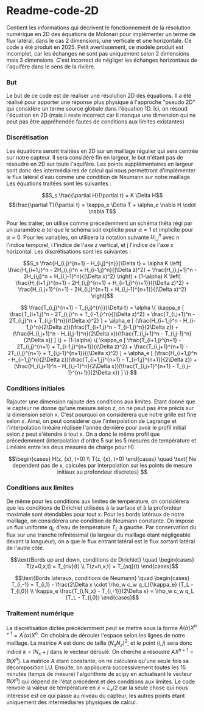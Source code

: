 # Readme-code-2D
Contient les informations qui décrivent le fonctionnement de la résolution numérique en 2D des équations de Molonari pour implémenter un terme de flux latéral, dans le cas 2 dimensions, une verticale et une horizontale. Ce code a été produit en 2025. Petit avertissement, ce modèle produit est incomplet, car les échanges ne sont pas uniquement selon 2 dimensions mais 3 dimensions. C'est incorrect de négliger les échanges horizontaux de l'aquifère dans le sens de la rivière.

### But

Le but de ce code est de réaliser une résolution 2D des équations. Il a été réalisé pour apporter une réponse plus physique à l'approche "pseudo 2D" qui considère un terme source globale dans l'équation 1D. Ici, on résoud l'équation en 2D (mais il reste incorrect car il manque une dimension qui ne peut pas être appréhendée fautes de conditions aux limites existantes)


### Discrétisation

Les équations seront traitées en 2D sur un maillage régulier qui sera centrée sur notre capteur. Il sera considéré fin en largeur, le but n'étant pas de résoudre en 2D sur toute l'aquifère. Les points supplémentaires en largeur sont donc des intermédiaires de calcul qui nous permettront d'implémenter le flux latéral d'eau comme une condition de Neumann sur notre maillage. Les équations traitées sont les suivantes :

$$S_s \frac{\partial H}{\partial t} = K \Delta H$$ 
$$\frac{\partial T}{\partial t} = \kappa_e \Delta T + \alpha_e \nabla H \cdot \nabla T$$

Pour les traiter, on utilise comme précedemment un schéma thêta régi par un paramètre $\alpha$ tel que le schéma soit explicite pour $\alpha=1$ et implicite pour $\alpha=0$. Pour les variables, on utilisera la notation suivante $U^{n}_{i,j}$ avec n l'indice temporel, i l'indice de l'axe z vertical, et j l'indice de l'axe x horizontal.
Les discrétisations sont les suivantes :

$$S_s \frac{H_{i,j}^{n+1} - H_{i,j}^{n}}{\Delta t} = \alpha K \left[ \frac{H_{i+1,j}^n - 2H_{i,j}^n + H_{i-1,j}^n}{(\Delta z)^2} + \frac{H_{i,j+1}^n - 2H_{i,j}^n + H_{i,j-1}^n}{(\Delta x)^2} \right] + (1-\alpha) K \left[ \frac{H_{i+1,j}^{n+1} - 2H_{i,j}^{n+1} + H_{i-1,j}^{n+1}}{(\Delta z)^2} + \frac{H_{i,j+1}^{n+1} - 2H_{i,j}^{n+1} + H_{i,j-1}^{n+1}}{(\Delta x)^2} \right]$$

$$ \frac{T_{i,j}^{n+1} - T_{i,j}^{n}}{\Delta t} = \alpha \{ \kappa_e [ \frac{T_{i+1,j}^n - 2T_{i,j}^n + T_{i-1,j}^n}{(\Delta z)^2} + \frac{T_{i,j+1}^n - 2T_{i,j}^n + T_{i,j-1}^n}{(\Delta x)^2} ] + \alpha_e [ (\frac{H_{i+1,j}^n - H_{i-1,j}^n}{2\Delta z})(\frac{T_{i+1,j}^n - T_{i-1,j}^n}{2\Delta z}) + (\frac{H_{i,j+1}^n - H_{i,j-1}^n}{2\Delta x})(\frac{T_{i,j+1}^n - T_{i,j-1}^n}{2\Delta x}) ] \} + (1-\alpha) \{ \kappa_e [ \frac{T_{i+1,j}^{n+1} - 2T_{i,j}^{n+1} + T_{i-1,j}^{n+1}}{(\Delta z)^2} + \frac{T_{i,j+1}^{n+1} - 2T_{i,j}^{n+1} + T_{i,j-1}^{n+1}}{(\Delta x)^2} ] + \alpha_e [ (\frac{H_{i+1,j}^n - H_{i-1,j}^n}{2\Delta z})(\frac{T_{i+1,j}^{n+1} - T_{i-1,j}^{n+1}}{2\Delta z}) + (\frac{H_{i,j+1}^n - H_{i,j-1}^n}{2\Delta x})(\frac{T_{i,j+1}^{n+1} - T_{i,j-1}^{n+1}}{2\Delta x}) ] \} $$ 



### Conditions initiales

Rajouter une dimension rajoute des conditions aux limites. Etant donné que le capteur ne donne qu'une mesure selon z, on ne peut pas être précis sur la dimension selon x. C'est pourquoi on considérera que notre grille est fine selon x. Ainsi, on peut considérer que l'interpolation de Lagrange et l'interpolation linéaire réalisée l'année dernière pour avoir le profil initial selon z peut s'étendre à tout x. On a donc le même profil que précedemment (interpolation d'ordre 5 sur les 5 mesures de température et Linéaire entre les deux mesures de charge pour H).

$$\begin{cases}
H(z, {x}, t=0) \\ 
T(z, {x}, t=0) 
\end{cases} \quad
\text{ Ne dependent pas de x, calcules par interpolation sur les points de mesure initiaux au profondeur discretes}
$$ 


### Conditions aux limites 

De même pour les conditions aux limites de température, on considérera que les conditions de Dirichlet utilisées à la surface et à la profondeur maximale sont étendables pour tout x.
Pour les bords latéraux de notre maillage, on considérera une condition de Neumann constante. On impose un flux uniforme $q_L$ d'eau de température $T_L$ à gauche. Par conservation du flux sur une tranche infinitésimal (la largeur du maillage étant négligeable devant la longueur), on a que le flux entrant latéral est le flux sortant latéral de l'autre côté.

$$\text{Bords up and down, conditions de Dirichlet} \quad \begin{cases} T(z=0,x,t) = T_{riv}(t) \\ T(z=h,x,t) = T_{aq}(t) \end{cases}$$

$$\text{Bords lateraux, conditions de Neumann} \quad \begin{cases} T_{i,-1} = T_{i,1} - \frac{2\Delta x \cdot \rho_w c_w q_L}{\kappa_e} (T_L - T_{i,0}) \\ \kappa_e \frac{T_{i,N_x} - T_{i,-1}}{2\Delta x} = \rho_w c_w q_L (T_L - T_{i,0}) \end{cases}$$


### Traitement numérique

La discrétisation dictée précédemment peut se mettre sous la forme $A(\alpha) X^{n+1}=A^{'}(\alpha)X^{n}$. On choisira de dérouler l'espace selon les lignes de notre maillage. La matrice A est donc de taille $(N_x N_z)^{2}$, et le point $(i,j)$ sera donc indicé $k = I N_x + j$ dans le vecteur déroulé.
On cherche à résoudre $A X^{n+1}=B(X^{n})$. La matrice A étant constante, on ne calculera qu'une seule fois sa décomposition LU. Ensuite, on appliquera successivement toutes les 15 minutes (temps de mesure) l'algorithme de scipy en actualisant le vecteur $B(X^{n})$ qui dépend de l'état précédent et des conditions aux limites. Le code renvoie la valeur de température en $x = L_x / 2$ car la seule chose qui nous intéresse est ce qui passe au niveau du capteur, les autres points étant uniquement des intermédiaires physiques de calcul.
